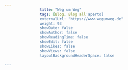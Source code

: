 ---
                title: "Weg um Weg"
                tags: [Blog, Blog all'aperto]
                externalUrl: "https://www.wegumweg.de"
                weight: 93
                showDate: false
                showAuthor: false
                showReadingTime: false
                showEdit: false
                showLikes: false
                showViews: false
                layoutBackgroundHeaderSpace: false
                ---

